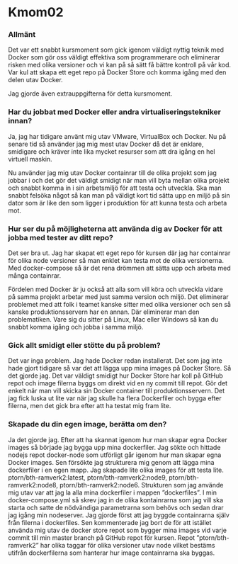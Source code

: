 Kmom02
====================

### Allmänt
Det var ett snabbt kursmoment som gick igenom väldigt nyttig teknik med Docker som gör oss väldigt effektiva som programmerare och eliminerar risken med olika versioner och vi kan på så sätt få bättre kontroll på vår kod.
Var kul att skapa ett eget repo på Docker Store och komma igång med den delen utav Docker.

Jag gjorde även extrauppgifterna för detta kursmoment.

### Har du jobbat med Docker eller andra virtualiseringstekniker innan?
Ja, jag har tidigare använt mig utav VMware, VirtualBox och Docker. Nu på senare tid så använder jag mig mest utav Docker då det är enklare, smidigare och kräver inte lika mycket resurser som att dra igång en hel virtuell maskin.

Nu använder jag mig utav Docker containrar till de olika projekt som jag jobbar i och det gör det väldigt smidigt när man vill byta mellan olika projekt och snabbt komma in i sin arbetsmiljö för att testa och utveckla. Ska man snabbt felsöka något så kan man på väldigt kort tid sätta upp en miljö på sin dator som är like den som ligger i produktion för att kunna testa och arbeta mot.

### Hur ser du på möjligheterna att använda dig av Docker för att jobba med tester av ditt repo?
Det ser bra ut. Jag har skapat ett eget repo för kursen där jag har containrar för olika node versioner så man enklet kan testa mot de olika versionerna. Med docker-compose så är det rena drömmen att sätta upp och arbeta med många containrar.

Fördelen med Docker är ju också att alla som vill köra och utveckla vidare på samma projekt arbetar med just samma version och miljö. Det eliminerar problemet med att folk i teamet kanske sitter med olika versioner och sen så kanske produktionsservern har en annan. Där eliminerar man den problematiken. Vare sig du sitter på Linux, Mac eller Windows så kan du snabbt komma igång och jobba i samma miljö.

### Gick allt smidigt eller stötte du på problem?
Det var inga problem. Jag hade Docker redan installerat. Det som jag inte hade gjort tidigare så var det att lägga upp mina images på Docker Store. Så det gjorde jag. Det var väldigt smidigt hur Docker Store har koll på GitHub repot och image filerna byggs om direkt vid en ny commit till repot. Gör det enkelt när man vill skicka sin Docker container till produktionsservern. Det jag fick luska ut lite var när jag skulle ha flera Dockerfiler och bygga efter filerna, men det gick bra efter att ha testat mig fram lite.

### Skapade du din egen image, berätta om den?
Ja det gjorde jag. Efter att ha skannat igenom hur man skapar egna Docker images så började jag bygga upp mina dockerfiler. Jag sökte och hittade nodejs repot docker-node som utförligt går igenom hur man skapar egna Docker images. Sen försökte jag strukturera mig genom att lägga mina dockerfiler i en egen mapp. Jag skapade lite olika images för att testa lite. ptorn/bth-ramverk2:latest, ptorn/bth-ramverk2:node9, ptorn/bth-ramverk2:node8, ptorn/bth-ramverk2:node6. Strukturen som jag använde mig utav var att jag la alla mina dockerfiler i mappen ”dockerfiles”. I min docker-compose.yml så skrev jag in de olika kontainrarna som jag vill ska starta och satte de nödvändiga parametrarna som behövs och sedan drar jag igång min nodeserver. Jag gjorde först att jag byggde containrarna själv från filerna i dockerfiles. Sen kommenterade jag bort de för att istället använda mig utav de docker store repot som bygger mina images vid varje commit till min master branch på GitHub repot för kursen.
Repot ”ptorn/bth-ramverk2” har olika taggar för olika versioner utav node vilket bestäms utifrån dockerfilerna som hanterar hur image containrarna ska byggas.

